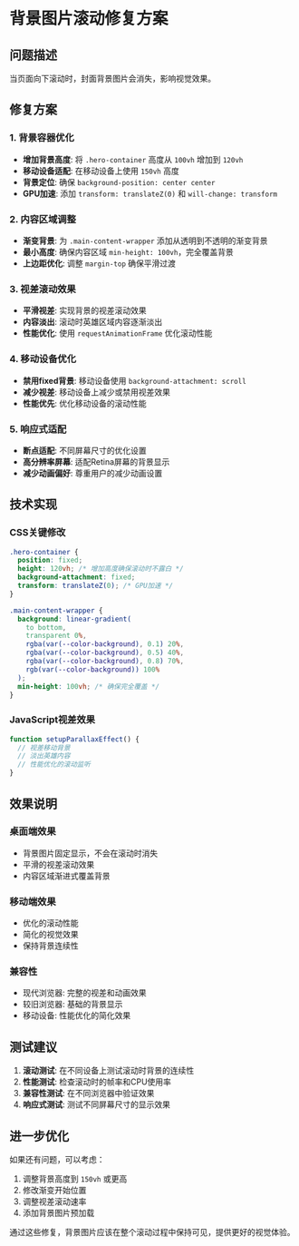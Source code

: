 # 背景图片滚动修复方案

## 问题描述
当页面向下滚动时，封面背景图片会消失，影响视觉效果。

## 修复方案

### 1. 背景容器优化
- **增加背景高度**: 将 `.hero-container` 高度从 `100vh` 增加到 `120vh`
- **移动设备适配**: 在移动设备上使用 `150vh` 高度
- **背景定位**: 确保 `background-position: center center`
- **GPU加速**: 添加 `transform: translateZ(0)` 和 `will-change: transform`

### 2. 内容区域调整
- **渐变背景**: 为 `.main-content-wrapper` 添加从透明到不透明的渐变背景
- **最小高度**: 确保内容区域 `min-height: 100vh`，完全覆盖背景
- **上边距优化**: 调整 `margin-top` 确保平滑过渡

### 3. 视差滚动效果
- **平滑视差**: 实现背景的视差滚动效果
- **内容淡出**: 滚动时英雄区域内容逐渐淡出
- **性能优化**: 使用 `requestAnimationFrame` 优化滚动性能

### 4. 移动设备优化
- **禁用fixed背景**: 移动设备使用 `background-attachment: scroll`
- **减少视差**: 移动设备上减少或禁用视差效果
- **性能优先**: 优化移动设备的滚动性能

### 5. 响应式适配
- **断点适配**: 不同屏幕尺寸的优化设置
- **高分辨率屏幕**: 适配Retina屏幕的背景显示
- **减少动画偏好**: 尊重用户的减少动画设置

## 技术实现

### CSS关键修改
```css
.hero-container {
  position: fixed;
  height: 120vh; /* 增加高度确保滚动时不露白 */
  background-attachment: fixed;
  transform: translateZ(0); /* GPU加速 */
}

.main-content-wrapper {
  background: linear-gradient(
    to bottom,
    transparent 0%,
    rgba(var(--color-background), 0.1) 20%,
    rgba(var(--color-background), 0.5) 40%,
    rgba(var(--color-background), 0.8) 70%,
    rgb(var(--color-background)) 100%
  );
  min-height: 100vh; /* 确保完全覆盖 */
}
```

### JavaScript视差效果
```javascript
function setupParallaxEffect() {
  // 视差移动背景
  // 淡出英雄内容
  // 性能优化的滚动监听
}
```

## 效果说明

### 桌面端效果
- 背景图片固定显示，不会在滚动时消失
- 平滑的视差滚动效果
- 内容区域渐进式覆盖背景

### 移动端效果
- 优化的滚动性能
- 简化的视觉效果
- 保持背景连续性

### 兼容性
- 现代浏览器: 完整的视差和动画效果
- 较旧浏览器: 基础的背景显示
- 移动设备: 性能优化的简化效果

## 测试建议

1. **滚动测试**: 在不同设备上测试滚动时背景的连续性
2. **性能测试**: 检查滚动时的帧率和CPU使用率
3. **兼容性测试**: 在不同浏览器中验证效果
4. **响应式测试**: 测试不同屏幕尺寸的显示效果

## 进一步优化

如果还有问题，可以考虑：
1. 调整背景高度到 `150vh` 或更高
2. 修改渐变开始位置
3. 调整视差滚动速率
4. 添加背景图片预加载

通过这些修复，背景图片应该在整个滚动过程中保持可见，提供更好的视觉体验。